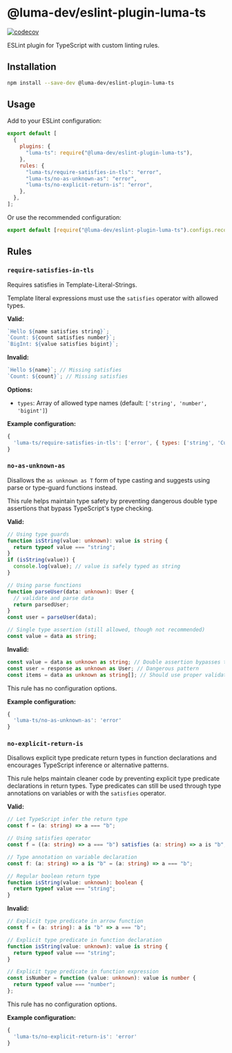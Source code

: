 # @luma-dev/eslint-plugin-luma-ts

[![codecov](https://codecov.io/github/luma-dev/eslint-plugin-luma-ts/graph/badge.svg?token=sfW27O2rND)](https://codecov.io/github/luma-dev/eslint-plugin-luma-ts)

ESLint plugin for TypeScript with custom linting rules.

## Installation

```bash
npm install --save-dev @luma-dev/eslint-plugin-luma-ts
```

## Usage

Add to your ESLint configuration:

```javascript
export default [
  {
    plugins: {
      "luma-ts": require("@luma-dev/eslint-plugin-luma-ts"),
    },
    rules: {
      "luma-ts/require-satisfies-in-tls": "error",
      "luma-ts/no-as-unknown-as": "error",
      "luma-ts/no-explicit-return-is": "error",
    },
  },
];
```

Or use the recommended configuration:

```javascript
export default [require("@luma-dev/eslint-plugin-luma-ts").configs.recommended];
```

## Rules

### `require-satisfies-in-tls`

Requires satisfies in Template-Literal-Strings.

Template literal expressions must use the `satisfies` operator with allowed types.

**Valid:**

```typescript
`Hello ${name satisfies string}`;
`Count: ${count satisfies number}`;
`BigInt: ${value satisfies bigint}`;
```

**Invalid:**

```typescript
`Hello ${name}`; // Missing satisfies
`Count: ${count}`; // Missing satisfies
```

**Options:**

- `types`: Array of allowed type names (default: `['string', 'number', 'bigint']`)

**Example configuration:**

```javascript
{
  'luma-ts/require-satisfies-in-tls': ['error', { types: ['string', 'CustomType'] }]
}
```

### `no-as-unknown-as`

Disallows the `as unknown as T` form of type casting and suggests using parse or type-guard functions instead.

This rule helps maintain type safety by preventing dangerous double type assertions that bypass TypeScript's type checking.

**Valid:**

```typescript
// Using type guards
function isString(value: unknown): value is string {
  return typeof value === "string";
}
if (isString(value)) {
  console.log(value); // value is safely typed as string
}

// Using parse functions
function parseUser(data: unknown): User {
  // validate and parse data
  return parsedUser;
}
const user = parseUser(data);

// Single type assertion (still allowed, though not recommended)
const value = data as string;
```

**Invalid:**

```typescript
const value = data as unknown as string; // Double assertion bypasses type safety
const user = response as unknown as User; // Dangerous pattern
const items = data as unknown as string[]; // Should use proper validation
```

This rule has no configuration options.

**Example configuration:**

```javascript
{
  'luma-ts/no-as-unknown-as': 'error'
}
```

### `no-explicit-return-is`

Disallows explicit type predicate return types in function declarations and encourages TypeScript inference or alternative patterns.

This rule helps maintain cleaner code by preventing explicit type predicate declarations in return types. Type predicates can still be used through type annotations on variables or with the `satisfies` operator.

**Valid:**

```typescript
// Let TypeScript infer the return type
const f = (a: string) => a === "b";

// Using satisfies operator
const f = ((a: string) => a === "b") satisfies (a: string) => a is "b";

// Type annotation on variable declaration
const f: (a: string) => a is "b" = (a: string) => a === "b";

// Regular boolean return type
function isString(value: unknown): boolean {
  return typeof value === "string";
}
```

**Invalid:**

```typescript
// Explicit type predicate in arrow function
const f = (a: string): a is "b" => a === "b";

// Explicit type predicate in function declaration
function isString(value: unknown): value is string {
  return typeof value === "string";
}

// Explicit type predicate in function expression
const isNumber = function (value: unknown): value is number {
  return typeof value === "number";
};
```

This rule has no configuration options.

**Example configuration:**

```javascript
{
  'luma-ts/no-explicit-return-is': 'error'
}
```
